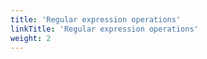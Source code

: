 ```yaml
---
title: 'Regular expression operations'
linkTitle: 'Regular expression operations'
weight: 2
---
```


